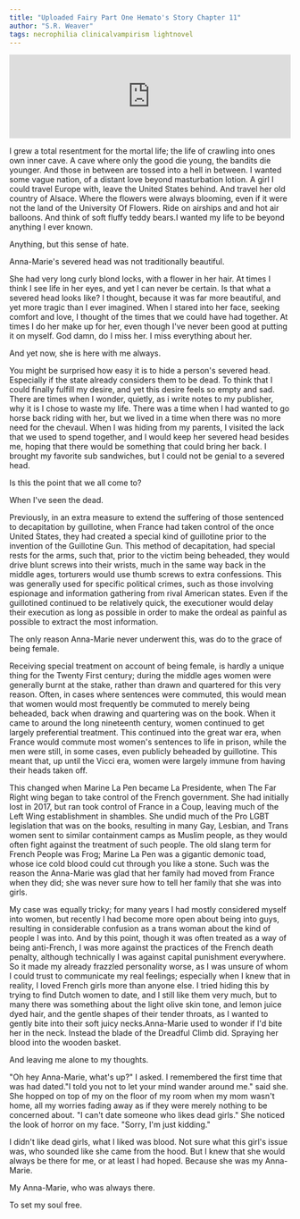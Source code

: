 ```yaml
---
title: "Uploaded Fairy Part One Hemato's Story Chapter 11"
author: "S.R. Weaver"
tags: necrophilia clinicalvampirism lightnovel
---
```

<iframe scrolling="no" id="hearthis_at_track_7383773" width="100%" height="150" src="https://app.hearthis.at/embed/7383773/transparent_black/?hcolor=&color=&style=2&block_size=2&block_space=1&background=1&waveform=0&cover=0&autoplay=0&css=" frameborder="0" allowtransparency allow="autoplay"><p>Listen to <a href="https://hearthis.at/todiaspora/uploadedfairtydeeplore70bpm/" target="_blank">Uploaded Fairy Deep Lore</a> <span>by</span><a href="https://hearthis.at/todiaspora/" target="_blank" >ToDiaspora</a> <span>on</span> <a href="https://hearthis.at/" target="_blank">hearthis.at</a></p></iframe>

I grew a total resentment for the mortal life; the life of crawling into ones own inner cave. A cave where only the good die young, the bandits die younger. And those in between are tossed into a hell in between. I wanted some vague nation, of a distant love beyond masturbation lotion. A girl I could travel Europe with, leave the United States behind. And travel her old country of Alsace. Where the flowers were always blooming, even if it were not the land of the University Of Flowers. Ride on airships and and hot air balloons. And think of soft fluffy teddy bears.I wanted my life to be beyond anything I ever known.

Anything, but this sense of hate.

Anna-Marie's severed head was not traditionally beautiful.

She had very long curly blond locks, with a flower in her hair. At times I think I see life in her eyes, and yet I can never be certain. Is that what a severed head looks like? I thought, because it was far more beautiful, and yet more tragic than I ever imagined. When I stared into her face, seeking comfort and love, I thought of the times that we could have had together. At times I do her make up for her, even though I've never been good at putting it on myself. God damn, do I miss her. I miss everything about her.

And yet now, she is here with me always.

You might be surprised how easy it is to hide a person's severed head. Especially if the state already considers them to be dead. To think that I could finally fulfill my desire, and yet this desire feels so empty and sad. There are times when I wonder, quietly, as i write notes to my publisher, why it is I chose to waste my life. There was a time when I had wanted to go horse back riding with her, but we lived in a time when there was no more need for the chevaul. When I was hiding from my parents, I visited the lack that we used to spend together, and I would keep her severed head besides me, hoping that there would be something that could bring her back. I brought my favorite sub sandwiches, but I could not be genial to a severed head.

Is this the point that we all come to?

When I've seen the dead.

Previously, in an extra measure to extend the suffering of those sentenced to decapitation by guillotine, when France had taken control of the once United States, they had created a special kind of guillotine prior to the invention of the Guillotine Gun. This method of decapitation, had special rests for the arms, such that, prior to the victim being beheaded, they would drive blunt screws into their wrists, much in the same way back in the middle ages, torturers would use thumb screws to extra confessions. This was generally used for specific political crimes, such as those involving espionage and information gathering from rival American states. Even if the guillotined continued to be relatively quick, the executioner would delay their execution as long as possible in order to make the ordeal as painful as possible to extract the most information. 

The only reason Anna-Marie never underwent this, was do to the grace of being female.

Receiving special treatment on account of being female, is hardly a unique thing for the Twenty First century; during the middle ages women were generally burnt at the stake, rather than drawn and quartered for this very reason. Often, in cases where sentences were commuted, this would mean that women would most frequently be commuted to merely being beheaded, back when drawing and quartering was on the book. When it came to around the long nineteenth century, women continued to get largely preferential treatment. This continued into the great war era, when France would commute most women's sentences to life in prison, while the men were still, in some cases, even publicly beheaded by guillotine. This meant that, up until the Vicci era, women were largely immune from having their heads taken off.

This changed when Marine La Pen became La Presidente, when The Far Right wing began to take control of the French government. She had initially lost in 2017, but ran took control of France in a Coup, leaving much of the Left Wing establishment in shambles. She undid much of the Pro LGBT legislation that was on the books, resulting in many Gay, Lesbian, and Trans women sent to similar containment camps as Muslim people, as they would often fight against the treatment of such people. The old slang term for French People was Frog; Marine La Pen was a gigantic demonic toad, whose ice cold blood could cut through you like a stone. Such was the reason the Anna-Marie was glad that her family had moved from France when they did; she was never sure how to tell her family that she was into girls.

My case was equally tricky; for many years I had mostly considered myself into women, but recently I had become more open about being into guys, resulting in considerable confusion as a trans woman about the kind of people I was into. And by this point, though it was often treated as a way of being anti-French, I was more against the practices of the French death penalty, although technically I was against capital punishment everywhere. So it made my already frazzled personality worse, as I was unsure of whom I could trust to communicate my real feelings; especially when I knew that in reality, I loved French girls more than anyone else. I tried hiding this by trying to find Dutch women to date, and I still like them very much, but to many there was something about the light olive skin tone, and lemon juice dyed hair, and the gentle shapes of their tender throats, as I wanted to gently bite into their soft juicy necks.Anna-Marie used to wonder if I'd bite her in the neck. Instead the blade of the Dreadful Climb did. Spraying her blood into the wooden basket.

And leaving me alone to my thoughts.

"Oh hey Anna-Marie, what's up?" I asked. I remembered the first time that was had dated."I told you not to let your mind wander around me." said she. She hopped on top of my on the floor of my room when my mom wasn't home, all my worries fading away as if they were merely nothing to be concerned about. "I can't date someone who likes dead girls." She noticed the look of horror on my face. "Sorry, I'm just kidding."

I didn't like dead girls, what I liked was blood. Not sure what this girl's issue was, who sounded like she came from the hood. But I knew that she would always be there for me, or at least I had hoped. Because she was my Anna-Marie.

My Anna-Marie, who was always there.

To set my soul free.

